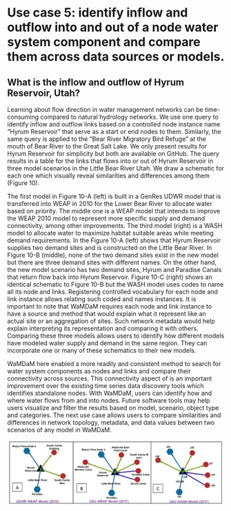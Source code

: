 # Use case 5: identify inflow and outflow into and out of a node water system component and compare them across data sources or models.   
## What is the inflow and outflow of Hyrum Reservoir, Utah?   

Learning about flow direction in water management networks can be time-consuming compared to natural hydrology networks. We use one query to identify inflow and outflow links based on a controlled node instance name “Hyrum Reservoir” that serve as a start or end nodes to them. Similarly, the same query is applied to the “Bear River Migratory Bird Refuge” at the mouth of Bear River to the Great Salt Lake. We only present results for Hyrum Reservoir for simplicity but both are available on GitHub. The query results in a table for the links that flows into or out of Hyrum Reservoir in three model scenarios in the Little Bear River Utah. We draw a schematic for each one which visually reveal similarities and differences among them (Figure 10). 

The first model in Figure 10-A (left) is built in a GenRes UDWR model that is transferred into WEAP in 2010 for the Lower Bear River to allocate water based on priority. The middle one is a WEAP model that intends to improve the WEAP 2010 model to represent more specific supply and demand connectivity, among other improvements. The third model (right) is a WASH model to allocate water to maximize habitat suitable areas while meeting demand requirements. In the Figure 10-A (left) shows that Hyrum Reservoir supplies two demand sites and is constructed on the Little Bear River. In Figure 10-B (middle), none of the two demand sites exist in the new model but there are three demand sites with different names. On the other hand, the new model scenario has two demand sites, Hyrum and Paradise Canals that return flow back into Hyrum Reservoir. Figure 10-C (right) shows an identical schematic to Figure 10-B but the WASH model uses codes to name all its node and links. Registering controlled vocabulary for each node and link instance allows relating such coded and names instances. It is important to note that WaMDaM requires each node and link instance to have a source and method that would explain what it represent like an actual site or an aggregation of sites. Such network metadata would help explain interpreting its representation and comparing it with others. Comparing these three models allows users to identify how different models have modeled water supply and demand in the same region. They can incorporate one or many of these schematics to their new models. 

WaMDaM here enabled a more readily and consistent method to search for water system components as nodes and links and compare their connectivity across sources. This connectivity aspect of is an important improvement over the existing time series data discovery tools which identifies standalone nodes. With WaMDaM, users can identify how and where water flows from and into nodes. Future software tools may help users visualize and filter the results based on model, scenario, object type and categories. The next use case allows users to compare similarities and differences in network topology, metadata, and data values between two scenarios of any model in WaMDaM. 

![](https://github.com/WamdamProject/WaMDaM_UseCases/blob/master/UseCases_files/8Figures_jpg/UseCase5.png)
